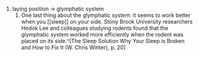 1. laying position → glymphatic system
	1. One last thing about the glymphatic system: it seems to work better when you [[sleep]] on your side. Stony Brook University researchers Hedok Lee and colleagues studying rodents found that the glymphatic system worked more efficiently when the rodent was placed on its side.^[The Sleep Solution Why Your Sleep is Broken and How to Fix It (W. Chris Winter), p. 20]